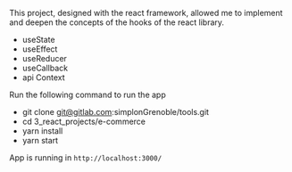 This project, designed with the react framework, allowed me to implement and deepen the concepts of the hooks of the
react library.

- useState
- useEffect
- useReducer
- useCallback
- api Context

  
Run the following command to run the app


  - git clone git@gitlab.com:simplonGrenoble/tools.git
  - cd 3_react_projects/e-commerce
  - yarn install
  - yarn start

App is running in ``http://localhost:3000/``




